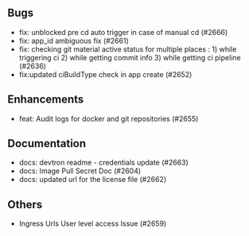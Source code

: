 ## Bugs
- fix: unblocked pre cd auto trigger in case of manual cd  (#2666)
- fix: app_id ambiguous fix (#2661)
- fix: checking git material active status for multiple places :  1) while triggering ci 2) while getting commit info 3) while getting ci pipeline (#2636)
- fix:updated ciBuildType check in app create (#2652)
## Enhancements
- feat: Audit logs for docker and git repositories (#2655)
## Documentation
- docs: devtron readme - credentials update (#2663)
- docs: Image Pull Secret Doc (#2604)
- docs: updated url for the license file (#2662)
## Others
- Ingress Urls User level access Issue (#2659)
